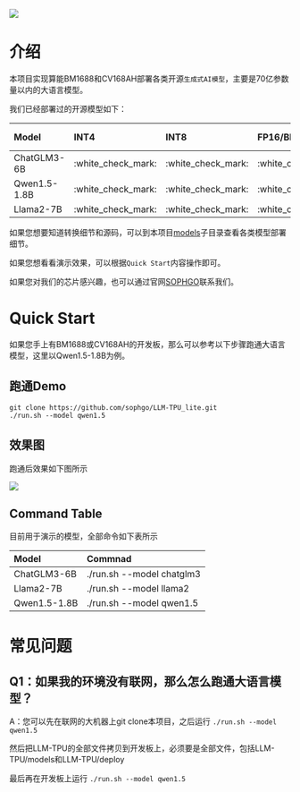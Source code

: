 ![](./assets/sophgo_chip.png)

# 介绍

本项目实现算能BM1688和CV168AH部署各类开源`生成式AI模型`，主要是70亿参数量以内的大语言模型。

我们已经部署过的开源模型如下：

|Model                |INT4                |INT8                |FP16/BF16           |Huggingface Link                                                          |
|:-                   |:-                  |:-                  |:-                  |:-                                                                        |
|ChatGLM3-6B          |:white\_check\_mark:|:white\_check\_mark:|:white\_check\_mark:|[LINK](https://huggingface.co/THUDM/chatglm3-6b)                          |
|Qwen1.5-1.8B         |:white\_check\_mark:|:white\_check\_mark:|:white\_check\_mark:|[LINK](https://huggingface.co/Qwen/Qwen1.5-1.8B-Chat)                     |
|Llama2-7B            |:white\_check\_mark:|:white\_check\_mark:|:white\_check\_mark:|[LINK](https://huggingface.co/meta-llama/Llama-2-7b-chat-hf)              |


如果您想要知道转换细节和源码，可以到本项目[models](./models)子目录查看各类模型部署细节。

如果您想看看演示效果，可以根据`Quick Start`内容操作即可。

如果您对我们的芯片感兴趣，也可以通过官网[SOPHGO](https://www.sophgo.com/)联系我们。

# Quick Start

如果您手上有BM1688或CV168AH的开发板，那么可以参考以下步骤跑通大语言模型，这里以Qwen1.5-1.8B为例。


## 跑通Demo

```
git clone https://github.com/sophgo/LLM-TPU_lite.git
./run.sh --model qwen1.5
```


## 效果图
跑通后效果如下图所示

![](./assets/qwen-7b.png)

## Command Table

目前用于演示的模型，全部命令如下表所示

| Model           | Commnad                                     |
| :-------------- | :------------------------------------------ |
| ChatGLM3-6B     | ./run.sh --model chatglm3                   |
| Llama2-7B       | ./run.sh --model llama2                     |
| Qwen1.5-1.8B    | ./run.sh --model qwen1.5                    |



# 常见问题

## Q1：如果我的环境没有联网，那么怎么跑通大语言模型？

A：您可以先在联网的大机器上git clone本项目，之后运行 `./run.sh --model qwen1.5`

然后把LLM-TPU的全部文件拷贝到开发板上，必须要是全部文件，包括LLM-TPU/models和LLM-TPU/deploy

最后再在开发板上运行 `./run.sh --model qwen1.5`

